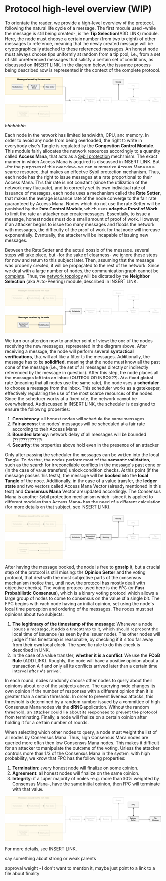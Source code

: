 # Protocol high-level overview (WIP)

To orientate the reader, we provide a high-level overview of the protocol, following the natural life cycle of a message. The first module used -while the message is still being created-, is the **Tip Selection**(ADD LINK) module. Here, the node must choose a certain number (from two to eight) of other messages to reference, meaning that the newly created message will be cryptographically attached to these referenced messages. An honest node must always choose tips uniformly at random from a tip pool, i.e., from a set of still unreferenced messages that satisfy a certain set of conditions, as discussed on INSERT LINK. In the diagram below, the issuance process being described now is represented in the context of the complete protocol. 

![title](Protocol_overview_own_message.png)
*hhhhhhhh*

Each node in the network has limited bandwidth, CPU, and memory. In order to avoid any node from being overloaded, the right to write in everybody else's Tangle is regulated by the **Congestion Control Module**. This module fairly allocates the network resources accordingly to a quantity called **Access Mana**, that acts as a [Sybil protection](https://en.wikipedia.org/wiki/Sybil_attack) mechanism. The exact manner in which Access Mana is acquired is discussed in INSERT LINK. But -for the purposes of this overview- we can summarize Access Mana as a scarce resource, that makes an effective Sybil protection mechanism. Thus, each node has the right to issue messages at a rate proportional to their Access Mana. This fair rate is not constant (since the utilization of the network may fluctuate), and to correctly set its own individual rate of issuance of messages, each node uses a mechanism called the **Rate Setter**, that makes the average issuance rate of the node converge to the fair rate guaranteed by Access Mana. Nodes which do not use the rate Setter will be punished by the **Rate Control Module**, which uses **adaptive Proof of Work** to limit the rate an attacker can create messages. Essentially, to issue a message, honest nodes must do a small amount of proof of work. However, if an attacker begins to issue too many messages and floods the network with messages, the difficulty of the proof of work for that node will increase exponentially. Eventually, the attacker will be incapable of issuing new messages.

Between the Rate Setter and the actual gossip of the message, several steps will take place, but -for the sake of clearness- we ignore these steps for now and return to this subject later. Then, assuming that the message was properly created, it will be propagated to the rest of the network. Since we deal with a large number of nodes, the communication graph cannot be [complete](https://en.wikipedia.org/wiki/Complete_graph). Thus, the [network topology](https://en.wikipedia.org/wiki/Network_topology) will be dictated by the **Neighbor Selection** (aka Auto-Peering) module, described in INSERT LINK. 

![title](Protocol_overview_received_message.png)

We turn our attention now to another point of view: the one of the nodes receiving the new messages, represented in the diagram above. After receiving a message, the node will perform several **syntactical verifications**, that will act like a filter to the messages. Additionally, the message has to be **solidified**, meaning that the node must know all the past cone of the message (i.e., the set of all messages directly or indirectly referenced by the message in question). After this step, the node places all the messages left into an inbox (OUTBOX OR INBOX??). At a fixed global rate (meaning that all nodes use the same rate), the node uses a **scheduler** to choose a message from the inbox. This scheduler works as a gatekeeper, effectively regulating the use of the most scarce resources of the nodes. Since the scheduler works at a fixed rate, the network cannot be overwhelmed. As discussed in INSERT LINK, the scheduler is designed to ensure the following properties:

1. **Consistency**: all honest nodes will schedule the same messages
2. **Fair access**: the nodes' messages will be scheduled at a fair rate according to their Access Mana
4. **Bounded latency**: network delay of all messages will be bounded (????????????)
5. **Security**: the properties above hold even in the presence of an attacker

Only after passing the scheduler the messages can be written into the local Tangle. To do that, the nodes perform most of the **semantic validation**, such as the search for irreconcilable conflicts in the message's past cone or (in the case of value transfers) unlock condition checks. At this point (if the message passes this tests), the message will be **booked** into the **local Tangle** of the node. Additionally, in the case of a value transfer, the **ledger state** and two vectors called Access Mana Vector (already mentioned in this text) and **Consensus Mana** Vector are updated accordingly. The Consensus Mana is another Sybil protection mechanism which -since it is applied to different modules than Access Mana- has the need of a different calculation (for more details on that subject, see INSERT LINK). 

![title](Protocol_overview_booking.png)

After having the message booked, the node is free to **gossip** it, but a crucial step of the protocol is still missing: the **Opinion Setter** and the voting protocol, that deal with the most subjective parts of the consensus mechanism (notice that, until now, the protocol has mostly dealt with objective checks). The voting protocol used here is the FPC (or **Fast Probabilistic Consensus**), which is a binary voting protocol which allows a large group of nodes to come to consensus on the value of a single bit. The FPC begins with each node having an initial opinion, set using the node's local time perception and ordering of the messages. The nodes must set opinions about two subjects: 

1. **The legitimacy of the timestamp of the message**: Whenever a node issues a message, it adds a timestamp to it, which should represent the local time of issuance (as seen by the issuer node). The other nodes will judge if this timestamp is reasonable, by checking if it is too far away from their own local clock. The specific rule to do this check is described in LINK.
2. In the case of a value transfer, **whether it is a conflict**: We use the **FCoB Rule** (ADD LINK). Roughly, the node will have a positive opinion about a transaction A if and only all its conflicts arrived later than a certain time interval after A's arrival. 

In each round, nodes randomly choose other nodes to query about their opinions about one of the subjects above. The querying node changes its own opinion if the number of responses with a different opinion than it is greater than a certain threshold. In order to prevent liveness attacks, this threshold is determined by a random number issued by a committee of high Consensus Mana nodes via the **dRNG** application. Without the random threshold, an attacker could lie about its responses to prevent the protocol from terminating. Finally, a node will finalize on a certain opinion after holding it for a certain number of rounds. 

When selecting which other nodes to query, a node must weight the list of all nodes by Consensus Mana. Thus, high Consensus Mana nodes are queried more often then low Consensus Mana nodes. This makes it difficult for an attacker to manipulate the outcome of the voting. Unless the attacker controls more than 1/3 of the Consensus Mana in the system, with high probability, we know that FPC has the following properties:

1. **Termination**: every honest node will finalize on some opinion.
2. **Agreement**: all honest nodes will finalize on the same opinion.
3. **Integrity**: if a super majority of nodes -e.g. more than 90% weighted by Consensus Mana-, have the same initial opinion, then FPC will terminate with that value.

![title](Protocol_overview_consensus.png)

For more details, see INSERT LINK.  








say something about strong or weak parents


approval weight - I don't want to mention it, maybe just point to a link to a file about finality

